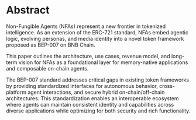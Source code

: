 # Abstract

Non-Fungible Agents (NFAs) represent a new frontier in tokenized intelligence. As an extension of the ERC-721 standard, NFAs embed agentic logic, evolving personas, and media identity into a novel token framework proposed as BEP-007 on BNB Chain.

This paper outlines the architecture, use cases, revenue model, and long-term vision for NFAs as a foundational layer for memory-native applications and composable on-chain agents.

The BEP-007 standard addresses critical gaps in existing token frameworks by providing standardized interfaces for autonomous behavior, cross-platform agent interactions, and secure hybrid on-chain/off-chain architectures. This standardization enables an interoperable ecosystem where agents can maintain consistent identity and capabilities across diverse applications while optimizing for both security and rich functionality.
